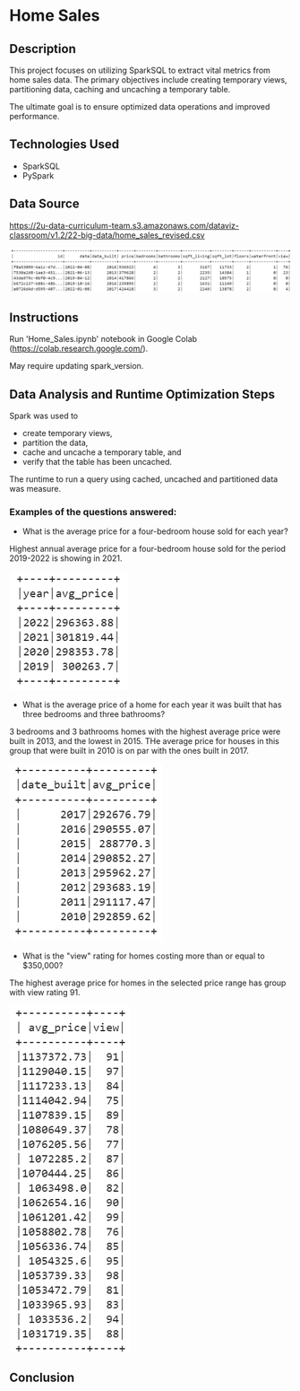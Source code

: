 # Home Sales

## Description
This project focuses on utilizing SparkSQL to extract vital metrics from home sales data. The primary objectives include creating temporary views, partitioning data, caching and uncaching a temporary table. 

The ultimate goal is to ensure optimized data operations and improved performance.

## Technologies Used
- SparkSQL
- PySpark

## Data Source
https://2u-data-curriculum-team.s3.amazonaws.com/dataviz-classroom/v1.2/22-big-data/home_sales_revised.csv

![Getting Started](images/data.png)

## Instructions
Run 'Home_Sales.ipynb' notebook in Google Colab (https://colab.research.google.com/).

May require updating spark_version.

## Data Analysis and Runtime Optimization Steps
Spark was used to 
- create temporary views, 
- partition the data, 
- cache and uncache a temporary table, and 
- verify that the table has been uncached.

The runtime to run a query using cached, uncached and partitioned data was measure. 

### Examples of the questions answered:

- What is the average price for a four-bedroom house sold for each year?

Highest annual average price for a four-bedroom house sold for the period 2019-2022 is showing in 2021.

![Getting Started](images/4bed_avg.png)

- What is the average price of a home for each year it was built that has three bedrooms and three bathrooms?

3 bedrooms and 3 bathrooms homes with the highest average price were built in 2013, and the lowest in 2015.
THe average price for houses in this group that were built in 2010 is on par with the ones built in 2017.

![Getting Started](images/year_built_avg.png)

- What is the "view" rating for homes costing more than or equal to $350,000?

The highest average price for homes in the selected price range has group with view rating 91.

![Getting Started](images/view.png)

## Conclusion

    